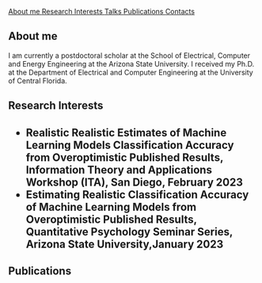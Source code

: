 <a href="#section1">About me </a>
<a href="#section2">Research Interests </a>
<a href="#section3">Talks </a>
<a href="#section4">Publications </a>
<a href="#section5">Contacts </a>



<h2 id="section1"> About me</h2>
<p>
I am currently a postdoctoral scholar at the School of Electrical, Computer and Energy Engineering at the Arizona State University. I received my Ph.D. at the Department of Electrical and Computer Engineering at the University of Central Florida.
</p>
 
<h2 id="section1">Research Interests</h2>
<p>
</p>

<h2 id="section1"Talks</h2>
<p>
 <ul>
  <li>Realistic Realistic Estimates of Machine Learning Models Classification Accuracy from Overoptimistic Published Results, Information Theory and Applications Workshop (ITA), San Diego, February 2023</li>
  <li>Estimating Realistic Classification Accuracy of Machine Learning Models from Overoptimistic
Published Results, Quantitative Psychology Seminar Series, Arizona State University,January 2023 </li>
</ul>
 </p>
 
  
<h2 id="section1">Publications</h2>
<p>
</p>

 


